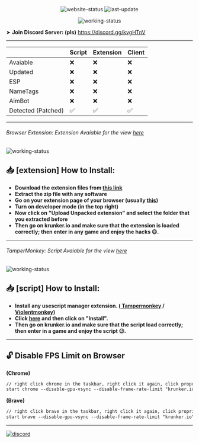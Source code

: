 <p align="center">
<img align="center" alt="website-status" src="https://img.shields.io/website?down_color=lightgrey&down_message=offline&label=krunker%20status%3A&style=for-the-badge&up_color=45d111&up_message=online&url=https%3A%2F%2Fkrunker.io"></img>
<img align="center" alt="last-update" src="https://img.shields.io/github/last-commit/AnonHexo/Krunker?color=45d111&label=last%20hack%20update%3A&style=for-the-badge"></img>
</p>
<p align="center">
<!-- <img align="center" alt="working-status" src="https://img.shields.io/badge/-hack%20working-00ff00?logo=v&logoColor=white&style=for-the-badge"></img> -->
<img align="center" alt="working-status" src="https://img.shields.io/badge/-hack%20not%20working-ff0000?logo=nutanix&style=for-the-badge"></img>
</p>

➤ **Join Discord Server: (pls)**
https://discord.gg/kvgHTnV

___________________________________________

|   | Script | Extension | Client |
| --- | --- | --- | --- |
| Avaiable | ❌ | ❌ | ❌ |
| Updated | ❌ | ❌ | ❌ |
| ESP | ❌ | ❌ | ❌ |
| NameTags | ❌ | ❌ | ❌ |
| AimBot | ❌ | ❌ | ❌ |
| Detected (Patched) | ✅ | ✅ | ✅ |

___

###### Browser Extension: _Extension Avaiable for the view_ <a href="https://github.com/AnonHexo/Krunker/tree/master/extension">here</a>

<img align="center" alt="working-status" src="https://img.shields.io/badge/-hack%20not%20working-ff0000?logo=nutanix&style=for-the-badge"></img>

## 📥 [extension] How to Install:

- **Download the extension files from <a href="https://github.com/AnonHexo/krunker-extension/archive/master.zip">this link</a>**
- **Extract the zip file with any software**
- **Go on your extension page of your browser (usually <a href="chrome://extension">this</a>)** <br>
- **Turn on developer mode (in the top right)** <br>
- **Now click on "Upload Unpacked extension" and select the folder that you extracted before**
- **Then go on krunker.io and make sure that the extension is loaded correctly; then enter in any game and enjoy the hacks 😉.** <br>
___________________________________________

###### TamperMonkey: _Script Avaiable for the view_  <a href="https://github.com/AnonHexo/Krunker/tree/master/script">here</a>

<img align="center" alt="working-status" src="https://img.shields.io/badge/-hack%20not%20working-ff0000?logo=nutanix&style=for-the-badge"></img>

## 📥 [script] How to Install:

- **Install any usescript manager extension. (<a href="https://chrome.google.com/webstore/detail/tampermonkey/dhdgffkkebhmkfjojejmpbldmpobfkfo?hl=en"> Tampermonkey</a> / <a href="https://chrome.google.com/webstore/detail/violentmonkey/jinjaccalgkegednnccohejagnlnfdag?hl=en">Violentmonkey</a>)**<br>
- **Click <a href="https://github.com/AnonHexo/Krunker/raw/master/script/script.user.js">here</a> and then click on "Install".** <br>
- **Then go on krunker.io and make sure that the script load correctly; then enter in a game and enjoy the script 😉.** <br>
___________________________________________

## 🔓 Disable FPS Limit on Browser

**(Chrome)**
```diff
// right click chrome in the taskbar, right click it again, click proprieties and add this code out of the quotations mark (")
start chrome --disable-gpu-vsync --disable-frame-rate-limit "krunker.io" 
```

**(Brave)**
```diff
// right click brave in the taskbar, right click it again, click proprieties and add this code out of the quotations mark (")
start brave --disable-gpu-vsync --disable-frame-rate-limit "krunker.io" 
```
---
<a href="https://discord.gg/kvgHTnV"><img align="center" alt="discord" src="https://img.shields.io/discord/680426147565404165?label=discord%20server&style=for-the-badge"></a>
